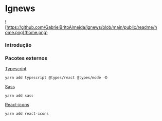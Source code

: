 # Ignews

![https://github.com/GabrielBritoAlmeida/ignews/blob/main/public/readme/home.png](home.png)

### Introdução

### Pacotes externos

[Typescript](https://www.typescriptlang.org/)

```tsx
yarn add typescript @types/react @types/node -D
```

[Sass](https://sass-lang.com/)

```tsx
yarn add sass
```

[React-icons](https://react-icons.github.io/react-icons/)

```tsx
yarn add react-icons
```